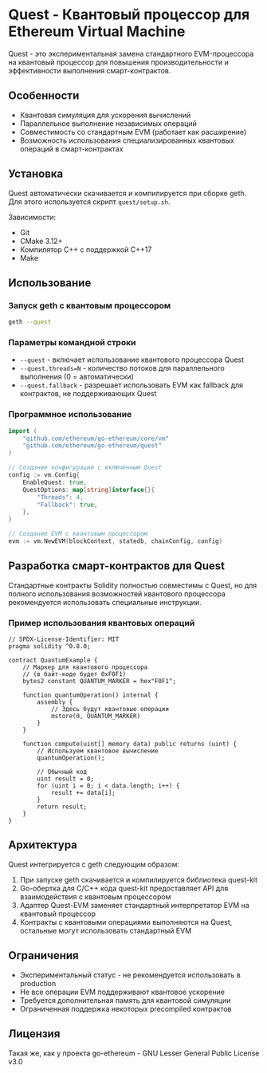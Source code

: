 # Quest - Квантовый процессор для Ethereum Virtual Machine

Quest - это экспериментальная замена стандартного EVM-процессора на квантовый процессор для повышения производительности и эффективности выполнения смарт-контрактов.

## Особенности

- Квантовая симуляция для ускорения вычислений
- Параллельное выполнение независимых операций
- Совместимость со стандартным EVM (работает как расширение)
- Возможность использования специализированных квантовых операций в смарт-контрактах

## Установка

Quest автоматически скачивается и компилируется при сборке geth. Для этого используется скрипт `quest/setup.sh`.

Зависимости:
- Git
- CMake 3.12+
- Компилятор C++ с поддержкой C++17
- Make

## Использование

### Запуск geth с квантовым процессором

```bash
geth --quest
```

### Параметры командной строки

- `--quest` - включает использование квантового процессора Quest
- `--quest.threads=N` - количество потоков для параллельного выполнения (0 = автоматически)
- `--quest.fallback` - разрешает использовать EVM как fallback для контрактов, не поддерживающих Quest

### Программное использование

```go
import (
	"github.com/ethereum/go-ethereum/core/vm"
	"github.com/ethereum/go-ethereum/quest"
)

// Создание конфигурации с включенным Quest
config := vm.Config{
	EnableQuest: true,
	QuestOptions: map[string]interface{}{
		"Threads": 4,
		"Fallback": true,
	},
}

// Создание EVM с квантовым процессором
evm := vm.NewEVM(blockContext, statedb, chainConfig, config)
```

## Разработка смарт-контрактов для Quest

Стандартные контракты Solidity полностью совместимы с Quest, но для полного использования возможностей квантового процессора рекомендуется использовать специальные инструкции.

### Пример использования квантовых операций

```solidity
// SPDX-License-Identifier: MIT
pragma solidity ^0.8.0;

contract QuantumExample {
    // Маркер для квантового процессора
    // (в байт-коде будет 0xF0F1)
    bytes2 constant QUANTUM_MARKER = hex"F0F1";
    
    function quantumOperation() internal {
        assembly {
            // Здесь будут квантовые операции
            mstore(0, QUANTUM_MARKER)
        }
    }
    
    function compute(uint[] memory data) public returns (uint) {
        // Используем квантовое вычисление
        quantumOperation();
        
        // Обычный код
        uint result = 0;
        for (uint i = 0; i < data.length; i++) {
            result += data[i];
        }
        return result;
    }
}
```

## Архитектура

Quest интегрируется с geth следующим образом:

1. При запуске geth скачивается и компилируется библиотека quest-kit
2. Go-обертка для C/C++ кода quest-kit предоставляет API для взаимодействия с квантовым процессором
3. Адаптер Quest-EVM заменяет стандартный интерпретатор EVM на квантовый процессор
4. Контракты с квантовыми операциями выполняются на Quest, остальные могут использовать стандартный EVM

## Ограничения

- Экспериментальный статус - не рекомендуется использовать в production
- Не все операции EVM поддерживают квантовое ускорение
- Требуется дополнительная память для квантовой симуляции
- Ограниченная поддержка некоторых precompiled контрактов

## Лицензия

Такая же, как у проекта go-ethereum - GNU Lesser General Public License v3.0 